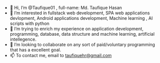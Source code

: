 - 👋 Hi, I’m @Taufique01 , full-name: Md. Taufique Hasan
- 👀 I’m interested in fullstack web development, SPA web applications devlopment, Android applications development, Machine learning , AI scripts with python
- 🌱 I’m trying to enrich my experience on application development, programming, database, data structure and machine learning, artificial intellegence. 
- 💞️ I’m looking to collaborate on any sort of paid/voluntary programming that has a excellent goal.  
- 📫 To contact me, email to taufiquehr@gmail.com

<!---
Taufique01/Taufique01 is a ✨ special ✨ repository because its `README.md` (this file) appears on your GitHub profile.
You can click the Preview link to take a look at your changes.
--->
